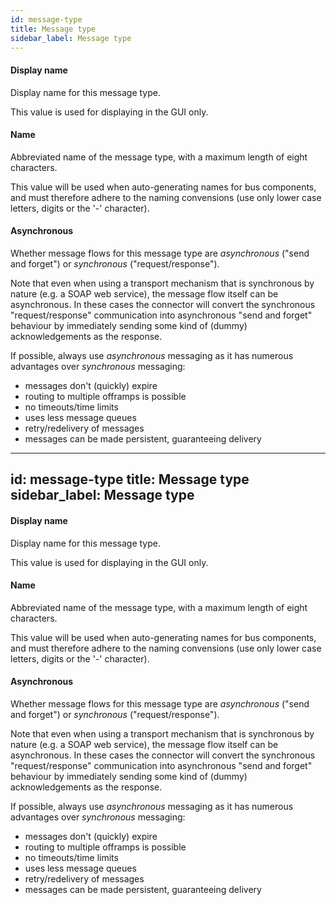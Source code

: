 ```yaml
---
id: message-type
title: Message type
sidebar_label: Message type
---
```

#### Display name
Display name for this message type.

This value is used for displaying in the GUI only.

#### Name
Abbreviated name of the message type, with a maximum length of eight characters.

This value will be used when auto-generating names for bus components, and must therefore adhere to the naming convensions (use only lower case letters, digits or the '-' character).

#### Asynchronous
Whether message flows for this message type are <i>asynchronous</i> ("send and forget") or <i>synchronous</i> ("request/response").

Note that even when using a transport mechanism that is synchronous by nature (e.g. a SOAP web service), the message flow itself can be asynchronous. In these cases the connector will convert the synchronous "request/response" communication into asynchronous "send and forget" behaviour by immediately sending some kind of (dummy) acknowledgements as the response.

If possible, always use <i>asynchronous</i> messaging as it has numerous advantages over <i>synchronous</i> messaging:
 - messages don't (quickly) expire
 - routing to multiple offramps is possible
 - no timeouts/time limits
 - uses less message queues
 - retry/redelivery of messages
 - messages can be made persistent, guaranteeing delivery

---
id: message-type
title: Message type
sidebar_label: Message type
---
#### Display name
Display name for this message type.

This value is used for displaying in the GUI only.

#### Name
Abbreviated name of the message type, with a maximum length of eight characters.

This value will be used when auto-generating names for bus components, and must therefore adhere to the naming convensions (use only lower case letters, digits or the '-' character).

#### Asynchronous
Whether message flows for this message type are <i>asynchronous</i> ("send and forget") or <i>synchronous</i> ("request/response").

Note that even when using a transport mechanism that is synchronous by nature (e.g. a SOAP web service), the message flow itself can be asynchronous. In these cases the connector will convert the synchronous "request/response" communication into asynchronous "send and forget" behaviour by immediately sending some kind of (dummy) acknowledgements as the response.

If possible, always use <i>asynchronous</i> messaging as it has numerous advantages over <i>synchronous</i> messaging:
 - messages don't (quickly) expire
 - routing to multiple offramps is possible
 - no timeouts/time limits
 - uses less message queues
 - retry/redelivery of messages
 - messages can be made persistent, guaranteeing delivery

